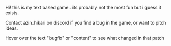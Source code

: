 Hi! this is my text based game.. its probably not the most fun but i guess it exists.

Contact azin_hikari on discord if you find a bug in the game, or want to pitch ideas.

Hover over the text "bugfix" or "content" to see what changed in that patch
